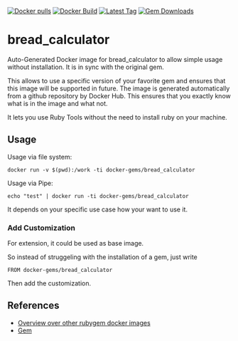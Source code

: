 [![Docker pulls](https://img.shields.io/docker/pulls/rubygem/bread_calculator.svg)](https://hub.docker.com/r/rubygem/bread_calculator/)
[![Docker Build](https://img.shields.io/docker/automated/rubygem/bread_calculator.svg)](https://hub.docker.com/r/rubygem/bread_calculator/)
[![Latest Tag](https://img.shields.io/github/tag/docker-rubygem/bread_calculator.svg)](https://hub.docker.com/r/rubygem/bread_calculator/)
[![Gem Downloads](https://img.shields.io/gem/dt/bread_calculator.svg)](https://rubygems.org/gems/bread_calculator/)
# bread_calculator

Auto-Generated Docker image for bread_calculator to allow simple usage without installation.
It is in sync with the original gem.

This allows to use a specific version of your favorite gem and ensures that this image will be supported in future.
The image is generated automatically from a github repository by Docker Hub.
This ensures that you exactly know what is in the image and what not.

It lets you use Ruby Tools without the need to install ruby on your machine.

## Usage

Usage via file system:

`docker run -v $(pwd):/work -ti docker-gems/bread_calculator`

Usage via Pipe:

`echo "test" | docker run -ti docker-gems/bread_calculator`

It depends on your specific use case how your want to use it.

### Add Customization

For extension, it could be used as base image.

So instead of struggeling with the installation of a gem, just write

`FROM docker-gems/bread_calculator`

Then add the customization.

## References

 - [Overview over other rubygem docker images](https://github.com/thinkbot/docker-rubygem)
 - [Gem](https://rubygems.org/gems/bread_calculator/)
